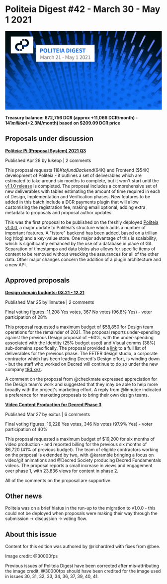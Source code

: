 # Politeia Digest #42 - March 30 - May 1 2021

![Image credit: @30000fps](img/issue042/042-title.png)

**Treasury balance: 672,756 DCR (approx +11,066 DCR/month) - $141 million (+$2.3M/month) based on $209.09 DCR price**

## Proposals under discussion

**[Politeia: Pi (Proposal System) 2021 Q3](https://proposals.decred.org/record/91cfcc8)**

Published Apr 28 by lukebp | 2 comments

This proposal requests $118K to fund Backend ($64K) and Frontend ($54K) development of Politeia - it outlines a set of deliverables which are estimated to take around six months to complete, but it won't start until the [v1.1.0 release](https://github.com/decred/politeia/milestone/3) is completed. The proposal includes a comprehensive set of new deliverables with tables estimating the amount of time required in each of Design, Implementation and Verification phases. New features to be added in this batch include a DCR payments plugin that will allow customising the registration fee, making email optional, adding extra metadata to proposals and proposal author updates.

This was the first proposal to be published on the freshly deployed [Politeia v1.0.0](https://github.com/decred/politeia/releases/tag/v1.0.0), a major update to Politeia's structure which adds a number of important features. A "tstore" backend has been added, based on a trillian log (tlog) and a key-value store. One major advantage of this is scalability, which is significantly enhanced by the use of a database in place of Git. Separation of timestamps and data blobs also allows for specific items of content to be removed without wrecking the assurances for all of the other data. Other major changes concern the addition of a plugin architecture and a new API.

## Approved proposals

**[Design domain budgets: 03.21 - 12.21](https://proposals-archive.decred.org/proposals/76eba5a)**

Published Mar 25 by linnutee | 2 comments

Final voting figures: 11,208 Yes votes, 367 No votes (96.8% Yes) - voter participation of 28%

This proposal requested a maximum budget of $58,850 for Design team operations for the remainder of 2021. The proposal reports under-spending against the previous Design proposal of ~60%, with the under-spending associated with the Identity (25% budget used) and Visual comms (38%) sub-domains specifically. The proposal provided a [link](https://github.com/decred/dcrdesign/issues/252) to a full list of deliverables for the previous phase. The EETER design studio, a corporate contractor which has been leading Decred's Design effort, is winding down - but the staff who worked on Decred will continue to do so under the new company [t8d.xyz](https://t8d.xyz/).

A comment on the proposal from @checkmate expressed appreciation for the Design team's work and suggested that they may be able to help more broadly with the project's marketing effort. A reply from @linnutee indicated a preference for marketing proposals to bring their own design teams.

**[Video Content Production for Decred Phase 3](https://proposals-archive.decred.org/proposals/95a1409)**

Published Mar 27 by exitus | 6 comments

Final voting figures: 16,228 Yes votes, 346 No votes (97.9% Yes) - voter participation of 40%

This proposal requested a maximum budget of $19,200 for six months of video production - and reported billing for the previous six months of $6,720 (41% of previous budget). The team of eligible contractors working on the proposal is extended by two, with @karamble bringing a focus on video/gif animations and @Decred Society producing Decred Fundamentals videos. The proposal reports a small increase in views and engagement over phase 1, with 23,836 views for content in phase 2.

All of the comments on the proposal are supportive.

## Other news

Politeia was on a brief hiatus in the run-up to the migration to v1.0.0 - this could not be deployed when proposals were making their way through the submission -> discussion -> voting flow.

## About this issue

Content for this edition was authored by @richardred with fixes from @bee.

Image credit: @30000fps

Previous issues of Politeia Digest have been corrected after mis-attributing the image credit, @30000fps should have been credited for the image used in issues 30, 31, 32, 33, 34, 36, 37, 39, 40, 41.
